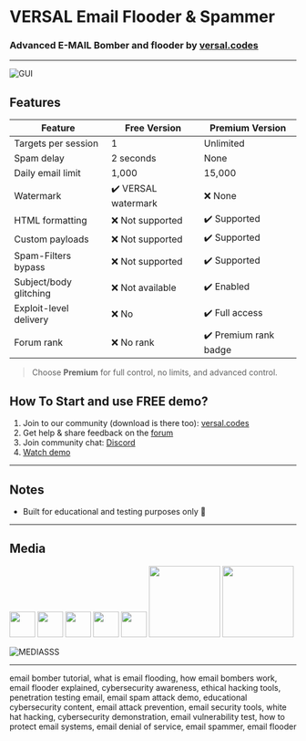 # VERSAL Email Flooder & Spammer
### Advanced E-MAIL Bomber and flooder by [versal.codes](https://versal.codes)  
---

![GUI](https://i.imgur.com/GMvfTzJ.png)


## Features

| Feature                       | **Free Version**                        | **Premium Version**                        |
|------------------------------|-----------------------------------------|--------------------------------------------|
| Targets per session          | 1                                       | Unlimited                                   |
| Spam delay                   | 2 seconds                               | None                                        |
| Daily email limit            | 1,000                                   | 15,000                                      |
| Watermark                    | ✔️ VERSAL watermark                     | ❌ None                                     |
| HTML formatting              | ❌ Not supported                        | ✔️ Supported                                |
| Custom payloads              | ❌ Not supported                        | ✔️ Supported                                |
| Spam-Filters bypass          | ❌ Not supported                        | ✔️ Supported                                |
| Subject/body glitching       | ❌ Not available                        | ✔️ Enabled                                  |
| Exploit-level delivery       | ❌ No                                   | ✔️ Full access                              |
| Forum rank                   | ❌ No rank                              | ✔️ Premium rank badge                       |

> Choose **Premium** for full control, no limits, and advanced control.


## How To Start and use FREE demo?

1. Join to our community (download is there too): [versal.codes](https://versal.codes)  
2. Get help & share feedback on the [forum](https://versal.codes/forum)  
3. Join community chat: [Discord](https://dc.gg/versal)  
4. [Watch demo](https://www.youtube.com/watch?v=T1lB1APHUJ8)  

---

## Notes
- Built for educational and testing purposes only 🤡
---


## Media

[<img src="https://s18955.pcdn.co/wp-content/uploads/2018/02/youtube.png" width="45"/>](https://www.youtube.com/watch?v=-J4f0Hk6Fgw) [<img src="https://s18955.pcdn.co/wp-content/uploads/2018/02/youtube.png" width="45"/>](https://www.youtube.com/shorts/wlyEfxWptjk)
[<img src="https://s18955.pcdn.co/wp-content/uploads/2018/02/youtube.png" width="45"/>](https://www.youtube.com/watch?v=T1lB1APHUJ8) [<img src="https://s18955.pcdn.co/wp-content/uploads/2018/02/youtube.png" width="45"/>](https://www.youtube.com/watch?v=eAbJCcWorOI)
[<img src="https://s18955.pcdn.co/wp-content/uploads/2018/02/youtube.png" width="45"/>](https://www.youtube.com/watch?v=atK4gov7Yuo&t=5s) [<img src="https://upload.wikimedia.org/wikipedia/en/a/a9/TikTok_logo.svg" width="125"/>](https://www.tiktok.com/@eddit_me/video/7517469714126245142)
[<img src="https://upload.wikimedia.org/wikipedia/en/a/a9/TikTok_logo.svg" width="125"/>](https://www.tiktok.com/@eddit_me/video/7505584964092595478)

![MEDIASSS](https://i.imgur.com/nKLgE4A.png)

---



email bomber tutorial, what is email flooding, how email bombers work, email flooder explained, cybersecurity awareness, ethical hacking tools, penetration testing email, email spam attack demo, educational cybersecurity content, email attack prevention, email security tools, white hat hacking, cybersecurity demonstration, email vulnerability test, how to protect email systems, email denial of service, email spammer, email flooder

